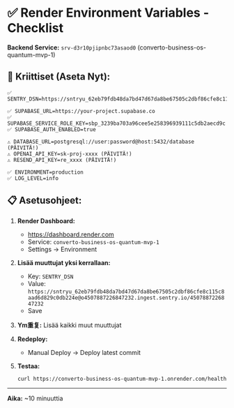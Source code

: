 # ✅ Render Environment Variables - Checklist

**Backend Service:** `srv-d3r10pjipnbc73asaod0` (converto-business-os-quantum-mvp-1)

## 🔴 **Kriittiset (Aseta Nyt):**

```
✅ SENTRY_DSN=https://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@o4507887226847232.ingest.sentry.io/4507887226847232

✅ SUPABASE_URL=https://your-project.supabase.co
✅ SUPABASE_SERVICE_ROLE_KEY=sbp_3239ba703a96cee5e258396939111c5db2aecd9c
✅ SUPABASE_AUTH_ENABLED=true

⚠️ DATABASE_URL=postgresql://user:password@host:5432/database (PÄIVITÄ!)
⚠️ OPENAI_API_KEY=sk-proj-xxxx (PÄIVITÄ!)
⚠️ RESEND_API_KEY=re_xxxx (PÄIVITÄ!)

✅ ENVIRONMENT=production
✅ LOG_LEVEL=info
```

## 📋 **Asetusohjeet:**

1. **Render Dashboard:**
   - https://dashboard.render.com
   - Service: `converto-business-os-quantum-mvp-1`
   - Settings → Environment

2. **Lisää muuttujat yksi kerrallaan:**
   - Key: `SENTRY_DSN`
   - Value: `https://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@o4507887226847232.ingest.sentry.io/4507887226847232`
   - Save

3. **Ym重复:** Lisää kaikki muut muuttujat

4. **Redeploy:**
   - Manual Deploy → Deploy latest commit

5. **Testaa:**
   ```bash
   curl https://converto-business-os-quantum-mvp-1.onrender.com/health
   ```

---

**Aika:** ~10 minuuttia

